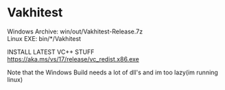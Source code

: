 # Vakhitest

Windows Archive: win/out/Vakhitest-Release.7z<br />
Linux EXE: bin/*/Vakhitest<br />

INSTALL LATEST VC++ STUFF<br />
https://aka.ms/vs/17/release/vc_redist.x86.exe

Note that the Windows Build needs a lot of dll's and im too lazy(im running linux)